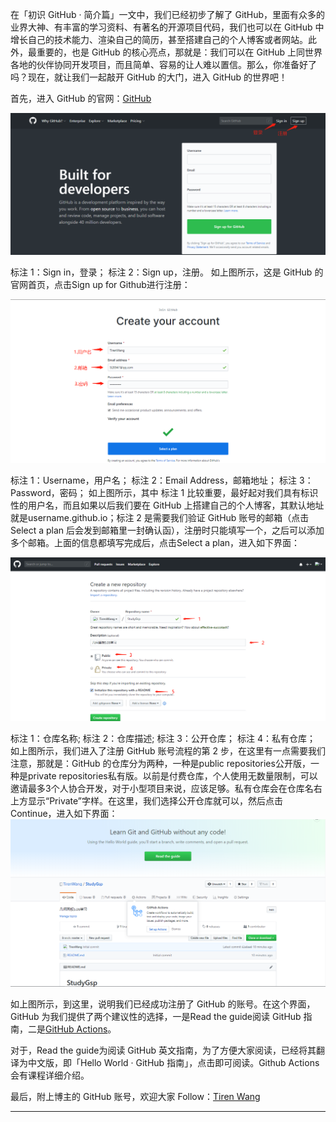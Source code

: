 在「初识 GitHub · 简介篇」一文中，我们已经初步了解了 GitHub，里面有众多的业界大神、有丰富的学习资料、有著名的开源项目代码，我们也可以在 GitHub 中增长自己的技术能力、渲染自己的简历，甚至搭建自己的个人博客或者网站。此外，最重要的，也是 GitHub 的核心亮点，那就是：我们可以在 GitHub 上同世界各地的伙伴协同开发项目，而且简单、容易的让人难以置信。那么，你准备好了吗？现在，就让我们一起敲开 GitHub 的大门，进入 GitHub 的世界吧！

首先，进入 GitHub 的官网：[GitHub](https://www.github.com)

![1-1-01](images/1-1-01.png)

标注 1：Sign in，登录；
标注 2：Sign up，注册。
如上图所示，这是 GitHub 的官网首页，点击Sign up for Github进行注册：

 ![1-1-02](images/1-1-02.png)

标注 1：Username，用户名；
标注 2：Email Address，邮箱地址；
标注 3：Password，密码；
如上图所示，其中 标注 1 比较重要，最好起对我们具有标识性的用户名，而且如果以后我们要在 GitHub 上搭建自己的个人博客，其默认地址就是username.github.io；标注 2 是需要我们验证 GitHub 账号的邮箱（点击Select a plan 后会发到邮箱里一封确认函），注册时只能填写一个，之后可以添加多个邮箱。上面的信息都填写完成后，点击Select a plan，进入如下界面：

 ![1-1-03](images/1-1-03.png)

  标注 1：仓库名称;
  标注 2：仓库描述;
  标注 3：公开仓库；
  标注 4：私有仓库；
  如上图所示，我们进入了注册 GitHub 账号流程的第 2 步，在这里有一点需要我们注意，那就是：GitHub 的仓库分为两种，一种是public repositories公开版，一种是private repositories私有版。以前是付费仓库，个人使用无数量限制，可以邀请最多3个人协合开发，对于小型项目来说，应该足够。私有仓库会在仓库名右上方显示“Private”字样。在这里，我们选择公开仓库就可以，然后点击Continue，进入如下界面：
 ![1-1-04](images/1-1-04.png)


  如上图所示，到这里，说明我们已经成功注册了 GitHub 的账号。在这个界面，GitHub 为我们提供了两个建议性的选择，一是Read the guide阅读 GitHub 指南，二是[GitHub Actions](https://github.com/features/actions)。

对于，Read the guide为阅读 GitHub 英文指南，为了方便大家阅读，已经将其翻译为中文版，即「Hello World · GitHub 指南」，点击即可阅读。Github Actions 会有课程详细介绍。

最后，附上博主的 GitHub 账号，欢迎大家 Follow：[Tiren Wang](https://github.com/TirenWang)

------------------------------------------------------------------------------------------------